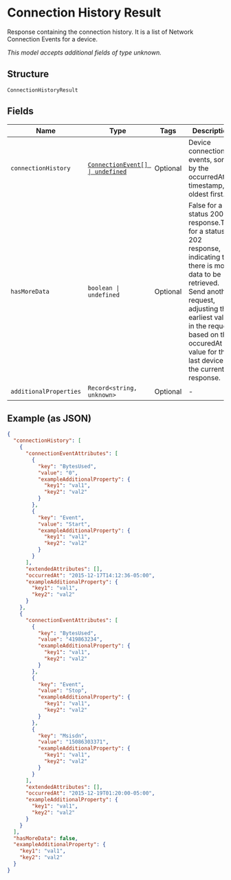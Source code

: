 
# Connection History Result

Response containing the connection history. It is a list of Network Connection Events for a device.

*This model accepts additional fields of type unknown.*

## Structure

`ConnectionHistoryResult`

## Fields

| Name | Type | Tags | Description |
|  --- | --- | --- | --- |
| `connectionHistory` | [`ConnectionEvent[] \| undefined`](../../doc/models/connection-event.md) | Optional | Device connection events, sorted by the occurredAt timestamp, oldest first. |
| `hasMoreData` | `boolean \| undefined` | Optional | False for a status 200 response.True for a status 202 response, indicating that there is more data to be retrieved. Send another request, adjusting the earliest value in the request based on the occuredAt value for the last device in the current response. |
| `additionalProperties` | `Record<string, unknown>` | Optional | - |

## Example (as JSON)

```json
{
  "connectionHistory": [
    {
      "connectionEventAttributes": [
        {
          "key": "BytesUsed",
          "value": "0",
          "exampleAdditionalProperty": {
            "key1": "val1",
            "key2": "val2"
          }
        },
        {
          "key": "Event",
          "value": "Start",
          "exampleAdditionalProperty": {
            "key1": "val1",
            "key2": "val2"
          }
        }
      ],
      "extendedAttributes": [],
      "occurredAt": "2015-12-17T14:12:36-05:00",
      "exampleAdditionalProperty": {
        "key1": "val1",
        "key2": "val2"
      }
    },
    {
      "connectionEventAttributes": [
        {
          "key": "BytesUsed",
          "value": "419863234",
          "exampleAdditionalProperty": {
            "key1": "val1",
            "key2": "val2"
          }
        },
        {
          "key": "Event",
          "value": "Stop",
          "exampleAdditionalProperty": {
            "key1": "val1",
            "key2": "val2"
          }
        },
        {
          "key": "Msisdn",
          "value": "15086303371",
          "exampleAdditionalProperty": {
            "key1": "val1",
            "key2": "val2"
          }
        }
      ],
      "extendedAttributes": [],
      "occurredAt": "2015-12-19T01:20:00-05:00",
      "exampleAdditionalProperty": {
        "key1": "val1",
        "key2": "val2"
      }
    }
  ],
  "hasMoreData": false,
  "exampleAdditionalProperty": {
    "key1": "val1",
    "key2": "val2"
  }
}
```

